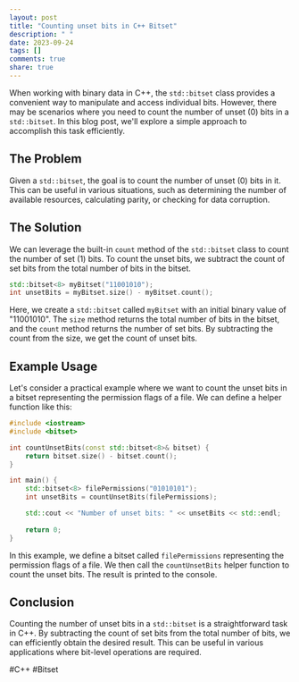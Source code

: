 ```yaml
---
layout: post
title: "Counting unset bits in C++ Bitset"
description: " "
date: 2023-09-24
tags: []
comments: true
share: true
---
```


When working with binary data in C++, the `std::bitset` class provides a convenient way to manipulate and access individual bits. However, there may be scenarios where you need to count the number of unset (0) bits in a `std::bitset`. In this blog post, we'll explore a simple approach to accomplish this task efficiently.

## The Problem ##

Given a `std::bitset`, the goal is to count the number of unset (0) bits in it. This can be useful in various situations, such as determining the number of available resources, calculating parity, or checking for data corruption.

## The Solution ##

We can leverage the built-in `count` method of the `std::bitset` class to count the number of set (1) bits. To count the unset bits, we subtract the count of set bits from the total number of bits in the bitset.

```cpp
std::bitset<8> myBitset("11001010");
int unsetBits = myBitset.size() - myBitset.count();
```

Here, we create a `std::bitset` called `myBitset` with an initial binary value of "11001010". The `size` method returns the total number of bits in the bitset, and the `count` method returns the number of set bits. By subtracting the count from the size, we get the count of unset bits.

## Example Usage ##

Let's consider a practical example where we want to count the unset bits in a bitset representing the permission flags of a file. We can define a helper function like this:

```cpp
#include <iostream>
#include <bitset>

int countUnsetBits(const std::bitset<8>& bitset) {
    return bitset.size() - bitset.count();
}

int main() {
    std::bitset<8> filePermissions("01010101");
    int unsetBits = countUnsetBits(filePermissions);

    std::cout << "Number of unset bits: " << unsetBits << std::endl;
    
    return 0;
}
```

In this example, we define a bitset called `filePermissions` representing the permission flags of a file. We then call the `countUnsetBits` helper function to count the unset bits. The result is printed to the console.

## Conclusion ##

Counting the number of unset bits in a `std::bitset` is a straightforward task in C++. By subtracting the count of set bits from the total number of bits, we can efficiently obtain the desired result. This can be useful in various applications where bit-level operations are required.

\#C++ #Bitset
